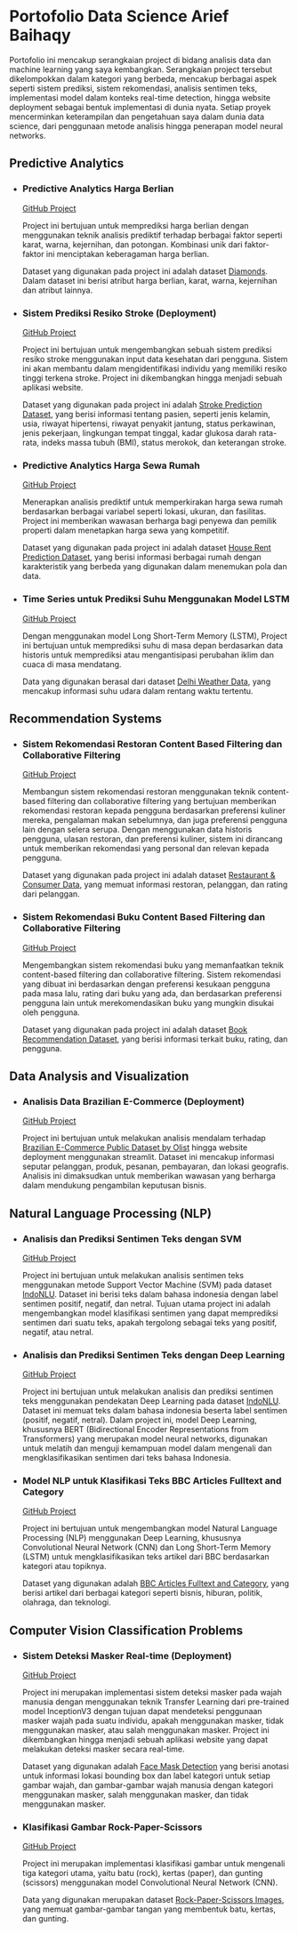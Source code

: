 # Portofolio Data Science Arief Baihaqy

Portofolio ini mencakup serangkaian project di bidang analisis data dan machine learning yang saya kembangkan. Serangkaian project tersebut dikelompokkan dalam kategori yang berbeda, mencakup berbagai aspek seperti sistem prediksi, sistem rekomendasi, analisis sentimen teks, implementasi model dalam konteks real-time detection, hingga website deployment sebagai bentuk implementasi di dunia nyata. Setiap proyek mencerminkan keterampilan dan pengetahuan saya dalam dunia data science, dari penggunaan metode analisis hingga penerapan model neural networks.

## Predictive Analytics
- ### Predictive Analytics Harga Berlian
  [GitHub Project](https://github.com/Arief-netizen/Portofolio-Proyek-DataScience-ML-AI/tree/main/01.%20Predictive%20Analytics%20Harga%20Berlian)
  
  Project ini bertujuan untuk memprediksi harga berlian dengan menggunakan teknik analisis prediktif terhadap berbagai faktor seperti karat, warna, kejernihan, dan potongan. Kombinasi unik dari faktor-faktor ini menciptakan keberagaman harga berlian.
  
  Dataset yang digunakan pada project ini adalah dataset [Diamonds](https://www.kaggle.com/datasets/shivam2503/diamonds). Dalam dataset ini berisi atribut harga berlian, karat, warna, kejernihan dan atribut lainnya.

- ### Sistem Prediksi Resiko Stroke (Deployment)
  [GitHub Project](https://github.com/Arief-netizen/Portofolio-Proyek-DataScience-ML-AI/tree/main/02.%20Sistem%20Prediksi%20Resiko%20Stroke%20(Deployment))
  
  Project ini bertujuan untuk mengembangkan sebuah sistem prediksi resiko stroke menggunakan input data kesehatan dari pengguna. Sistem ini akan membantu dalam mengidentifikasi individu yang memiliki resiko tinggi terkena stroke. Project ini dikembangkan hingga menjadi sebuah aplikasi website.
  
  Dataset yang digunakan pada project ini adalah [Stroke Prediction Dataset](https://www.kaggle.com/datasets/fedesoriano/stroke-prediction-dataset), yang berisi informasi tentang pasien, seperti jenis kelamin, usia, riwayat hipertensi, riwayat penyakit jantung, status perkawinan, jenis pekerjaan, lingkungan tempat tinggal, kadar glukosa darah rata-rata, indeks massa tubuh (BMI), status merokok, dan keterangan stroke.

- ### Predictive Analytics Harga Sewa Rumah
  [GitHub Project](https://github.com/Arief-netizen/Portofolio-Proyek-DataScience-ML-AI/tree/main/04.%20Predictive%20Analytics%20Harga%20Sewa%20Rumah)
  
  Menerapkan analisis prediktif untuk memperkirakan harga sewa rumah berdasarkan berbagai variabel seperti lokasi, ukuran, dan fasilitas. Project ini memberikan wawasan berharga bagi penyewa dan pemilik properti dalam menetapkan harga sewa yang kompetitif.
  
  Dataset yang digunakan pada project ini adalah dataset [House Rent Prediction Dataset](https://www.kaggle.com/datasets/iamsouravbanerjee/house-rent-prediction-dataset), yang berisi informasi berbagai rumah dengan karakteristik yang berbeda yang digunakan dalam menemukan pola dan data.

- ### Time Series untuk Prediksi Suhu Menggunakan Model LSTM
  [GitHub Project](https://github.com/Arief-netizen/Portofolio-Proyek-DataScience-ML-AI/tree/main/11.%20Time%20Series%20untuk%20Prediksi%20Suhu%20Menggunakan%20Model%20LSTM)
  
  Dengan menggunakan model Long Short-Term Memory (LSTM), Project ini bertujuan untuk memprediksi suhu di masa depan berdasarkan data historis untuk memprediksi atau mengantisipasi perubahan iklim dan cuaca di masa mendatang.
  
  Data yang digunakan berasal dari dataset [Delhi Weather Data](https://www.kaggle.com/datasets/mahirkukreja/delhi-weather-data), yang mencakup informasi suhu udara dalam rentang waktu tertentu.

## Recommendation Systems
- ### Sistem Rekomendasi Restoran Content Based Filtering dan Collaborative Filtering
  [GitHub Project](https://github.com/Arief-netizen/Portofolio-Proyek-DataScience-ML-AI/tree/main/05.%20Sistem%20Rekomendasi%20Restoran%20Content%20Based%20Filtering%20dan%20Collaborative%20Filtering)
  
  Membangun sistem rekomendasi restoran menggunakan teknik content-based filtering dan collaborative filtering yang bertujuan memberikan rekomendasi restoran kepada pengguna berdasarkan preferensi kuliner mereka, pengalaman makan sebelumnya, dan juga preferensi pengguna lain dengan selera serupa. Dengan menggunakan data historis pengguna, ulasan restoran, dan preferensi kuliner, sistem ini dirancang untuk memberikan rekomendasi yang personal dan relevan kepada pengguna.
  
  Dataset yang digunakan pada project ini adalah dataset [Restaurant & Consumer Data](https://archive.ics.uci.edu/dataset/232/restaurant+consumer+data), yang memuat informasi restoran, pelanggan, dan rating dari pelanggan.

- ### Sistem Rekomendasi Buku Content Based Filtering dan Collaborative Filtering
  [GitHub Project](https://github.com/Arief-netizen/Portofolio-Proyek-DataScience-ML-AI/tree/main/06.%20Sistem%20Rekomendasi%20Buku%20Content%20Based%20Filtering%20dan%20Collaborative%20Filtering)
  
  Mengembangkan sistem rekomendasi buku yang memanfaatkan teknik content-based filtering dan collaborative filtering. Sistem rekomendasi yang dibuat ini berdasarkan dengan preferensi kesukaan pengguna pada masa lalu, rating dari buku yang ada, dan berdasarkan preferensi pengguna lain untuk merekomendasikan buku yang mungkin disukai oleh pengguna.
  
  Dataset yang digunakan pada project ini adalah dataset [Book Recommendation Dataset](https://www.kaggle.com/datasets/arashnic/book-recommendation-dataset), yang berisi informasi terkait buku, rating, dan pengguna.

## Data Analysis and Visualization
- ### Analisis Data Brazilian E-Commerce (Deployment)
  [GitHub Project](https://github.com/Arief-netizen/Portofolio-Proyek-DataScience-ML-AI/tree/main/03.%20Analisis%20Data%20Brazilian%20E-Commerce%20Public%20Dataset%20(Deployment))
  
  Project ini bertujuan untuk melakukan analisis mendalam terhadap [Brazilian E-Commerce Public Dataset by Olist](https://www.kaggle.com/datasets/olistbr/brazilian-ecommerce) hingga website deployment menggunakan streamlit. Dataset ini mencakup informasi seputar pelanggan, produk, pesanan, pembayaran, dan lokasi geografis. Analisis ini dimaksudkan untuk memberikan wawasan yang berharga dalam mendukung pengambilan keputusan bisnis.

## Natural Language Processing (NLP)
- ### Analisis dan Prediksi Sentimen Teks dengan SVM
  [GitHub Project](https://github.com/Arief-netizen/Portofolio-Proyek-DataScience-ML-AI/tree/main/03.%20Analisis%20Data%20Brazilian%20E-Commerce%20Public%20Dataset%20(Deployment))
  
  Project ini bertujuan untuk melakukan analisis sentimen teks menggunakan metode Support Vector Machine (SVM) pada dataset [IndoNLU](https://github.com/indobenchmark/indonlu). Dataset ini berisi teks dalam bahasa indonesia dengan label sentimen positif, negatif, dan netral. Tujuan utama project ini adalah mengembangkan model klasifikasi sentimen yang dapat memprediksi sentimen dari suatu teks, apakah tergolong sebagai teks yang positif, negatif, atau netral.

- ### Analisis dan Prediksi Sentimen Teks dengan Deep Learning
  [GitHub Project](https://github.com/Arief-netizen/Portofolio-Proyek-DataScience-ML-AI/tree/main/03.%20Analisis%20Data%20Brazilian%20E-Commerce%20Public%20Dataset%20(Deployment))
  
  Project ini bertujuan untuk melakukan analisis dan prediksi sentimen teks menggunakan pendekatan Deep Learning pada dataset [IndoNLU](https://github.com/indobenchmark/indonlu). Dataset ini memuat teks dalam bahasa indonesia beserta label sentimen (positif, negatif, netral). Dalam project ini, model Deep Learning, khususnya BERT (Bidirectional Encoder Representations from Transformers) yang merupakan model neural networks, digunakan untuk melatih dan menguji kemampuan model dalam mengenali dan mengklasifikasikan sentimen dari teks bahasa Indonesia.

- ### Model NLP untuk Klasifikasi Teks BBC Articles Fulltext and Category
  [GitHub Project](https://github.com/Arief-netizen/Portofolio-Proyek-DataScience-ML-AI/tree/main/10.%20Model%20NLP%20untuk%20Klasifikasi%20Teks%20BBC%20Articles%20Fulltext%20and%20Category)
  
  Project ini bertujuan untuk mengembangkan model Natural Language Processing (NLP) menggunakan Deep Learning, khususnya Convolutional Neural Network (CNN) dan Long Short-Term Memory (LSTM) untuk mengklasifikasikan teks artikel dari BBC berdasarkan kategori atau topiknya. 
  
  Dataset yang digunakan adalah [BBC Articles Fulltext and Category](https://www.kaggle.com/datasets/yufengdev/bbc-fulltext-and-category), yang berisi artikel dari berbagai kategori seperti bisnis, hiburan, politik, olahraga, dan teknologi.

## Computer Vision Classification Problems
- ### Sistem Deteksi Masker Real-time (Deployment)
  [GitHub Project](https://github.com/Arief-netizen/Portofolio-Proyek-DataScience-ML-AI/tree/main/07.%20Sistem%20Deteksi%20Masker%20Real-time%20(Deployment))
  
  Project ini merupakan implementasi sistem deteksi masker pada wajah manusia dengan menggunakan teknik Transfer Learning dari pre-trained model InceptionV3 dengan tujuan dapat mendeteksi penggunaan masker wajah pada suatu individu, apakah menggunakan masker, tidak menggunakan masker, atau salah menggunakan masker. Project ini dikembangkan hingga menjadi sebuah aplikasi website yang dapat melakukan deteksi masker secara real-time.
  
  Dataset yang digunakan adalah [Face Mask Detection](https://www.kaggle.com/datasets/andrewmvd/face-mask-detection) yang berisi anotasi untuk informasi lokasi bounding box dan label kategori untuk setiap gambar wajah, dan gambar-gambar wajah manusia dengan kategori menggunakan masker, salah menggunakan masker, dan tidak menggunakan masker.

- ### Klasifikasi Gambar Rock-Paper-Scissors
  [GitHub Project](https://github.com/Arief-netizen/Portofolio-Proyek-DataScience-ML-AI/tree/main/12.%20Klasifikasi%20Gambar%20Rock-Paper-Scissors)
  
  Project ini merupakan implementasi klasifikasi gambar untuk mengenali tiga kategori utama, yaitu batu (rock), kertas (paper), dan gunting (scissors) menggunakan model Convolutional Neural Network (CNN). 
  
  Data yang digunakan merupakan dataset [Rock-Paper-Scissors Images](https://www.kaggle.com/datasets/drgfreeman/rockpaperscissors), yang memuat gambar-gambar tangan yang membentuk batu, kertas, dan gunting.
